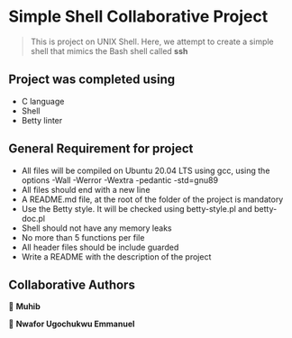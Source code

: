 # Simple Shell Collaborative Project 
> This is project on UNIX Shell. Here, we attempt to create a simple shell that mimics the Bash shell called **ssh**
## Project was completed using

- C language
- Shell
- Betty linter

## General Requirement for project

- All files will be compiled on Ubuntu 20.04 LTS using gcc, using the options -Wall -Werror -Wextra -pedantic -std=gnu89
- All files should end with a new line
- A README.md file, at the root of the folder of the project is mandatory
- Use the Betty style. It will be checked using betty-style.pl and betty-doc.pl
- Shell should not have any memory leaks
- No more than 5 functions per file
- All header files should be include guarded
- Write a README with the description of the project














## Collaborative Authors
👤 **Muhib**

👤 **Nwafor Ugochukwu Emmanuel**

